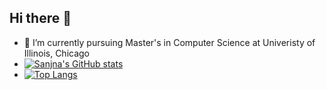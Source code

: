 ## Hi there 👋

- 🔭 I’m currently pursuing Master's in Computer Science at Univeristy of Illinois, Chicago
- [![Sanjna's GitHub stats](https://github-readme-stats.vercel.app/api?username=sanjna19)](https://github.com/sanjna19/github-readme-stats)
- [![Top Langs](https://github-readme-stats.vercel.app/api/top-langs/?username=sanjna19)](https://github.com/sanjna19/github-readme-stats)

<!--
**sanjna19/sanjna19** is a ✨ _special_ ✨ repository because its `README.md` (this file) appears on your GitHub profile.

Here are some ideas to get you started:

- 🔭 I’m currently working on ...
- 🌱 I’m currently learning ...
- 👯 I’m looking to collaborate on ...
- 🤔 I’m looking for help with ...
- 💬 Ask me about ...
- 📫 How to reach me: ...
- 😄 Pronouns: ...
- ⚡ Fun fact: ...
-->
